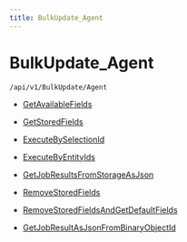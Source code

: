 ```yaml
---
title: BulkUpdate_Agent
---
```


# BulkUpdate_Agent

```http
/api/v1/BulkUpdate/Agent
```




* [GetAvailableFields](v1BulkUpdateAgent_GetAvailableFields.md)

* [GetStoredFields](v1BulkUpdateAgent_GetStoredFields.md)

* [ExecuteBySelectionId](v1BulkUpdateAgent_ExecuteBySelectionId.md)

* [ExecuteByEntityIds](v1BulkUpdateAgent_ExecuteByEntityIds.md)

* [GetJobResultsFromStorageAsJson](v1BulkUpdateAgent_GetJobResultsFromStorageAsJson.md)

* [RemoveStoredFields](v1BulkUpdateAgent_RemoveStoredFields.md)

* [RemoveStoredFieldsAndGetDefaultFields](v1BulkUpdateAgent_RemoveStoredFieldsAndGetDefaultFields.md)

* [GetJobResultAsJsonFromBinaryObjectId](v1BulkUpdateAgent_GetJobResultAsJsonFromBinaryObjectId.md)